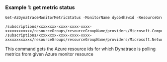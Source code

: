### Example 1: get metric status
```powershell
Get-AzDynatraceMonitorMetricStatus -MonitorName dyob4hzw1d -ResourceGroupName dyobrg1lpgdr
```

```output
/subscriptions/xxxxxxxx-xxxx-xxxx-xxxx-xxxxxxxxxxxx/resourceGroups/resourceGroupName/providers/Microsoft.Compute/virtualMachines/vmName
/subscriptions/xxxxxxxx-xxxx-xxxx-xxxx-xxxxxxxxxxxx/resourceGroups/resourceGroupName/providers/Microsoft.Network/networkInterfaces/interfaceName
```

This command gets the Azure resource ids for which Dynatrace is polling metrics from given Azure monitor resource